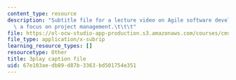 ```yaml
---
content_type: resource
description: "Subtitle file for a lecture video on Agile software development with\
  \ a focus on project management.\t\t\t"
file: https://ol-ocw-studio-app-production.s3.amazonaws.com/courses/cms-611j-creating-video-games-fall-2014/67e103aedb89d87b3363bd501754e351_nrfl6GAQy2s.srt
file_type: application/x-subrip
learning_resource_types: []
resourcetype: Other
title: 3play caption file
uid: 67e103ae-db89-d87b-3363-bd501754e351
---
```

